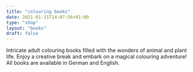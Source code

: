 ```yaml
---
title: "colouring books"
date: 2021-01-31T14:07:56+01:00
type: "shop"
layout: "books"
draft: false
---
```


Intricate adult colouring books filled with the wonders of animal and plant life. Enjoy a creative break and embark on a magical colouring adventure! 
All books are available in German and English. 